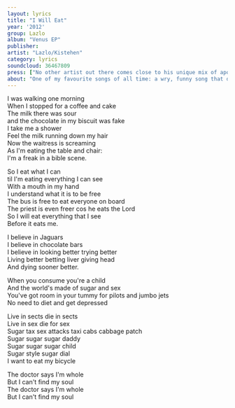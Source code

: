 ```yaml
---
layout: lyrics
title: "I Will Eat"
year: '2012'
group: Lazlo
album: "Venus EP"
publisher: 
artist: "Lazlo/Kistehen"
category: lyrics
soundcloud: 36467809
press: ["No other artist out there comes close to his unique mix of apocalyptic comment and razor-sharp humour", "AltSounds"]
about: "One of my favourite songs of all time: a wry, funny song that drops another subtle socio-political bomb. Keep eating, folks, while you can."
---
```


I was walking one morning    
When I stopped for a coffee and cake  
The milk there was sour  
and the chocolate in my biscuit was fake  
I take me a shower  
Feel the milk running down my hair  
Now the waitress is screaming  
As I'm eating the table and chair:  
I'm a freak in a bible scene.  

So I eat what I can   
til I'm eating everything I can see  
With a mouth in my hand  
I understand what it is to be free  
The bus is free to eat everyone on board  
The priest is even freer cos he eats the Lord  
So I will eat everything that I see  
Before it eats me.  

I believe in Jaguars   
I believe in chocolate bars  
I believe in looking better trying better   
Living better betting liver giving head  
And dying sooner better.  

When you consume you're a child  
And the world's made of sugar and sex  
You've got room in your tummy for pilots and jumbo jets  
No need to diet and get depressed  

Live in sects die in sects  
Live in sex die for sex  
Sugar tax sex attacks taxi cabs cabbage patch  
Sugar sugar sugar daddy  
Sugar sugar sugar child  
Sugar style sugar dial  
I want to eat my bicycle  

The doctor says I'm whole  
But I can't find my soul  
The doctor says I'm whole  
But I can't find my soul  

